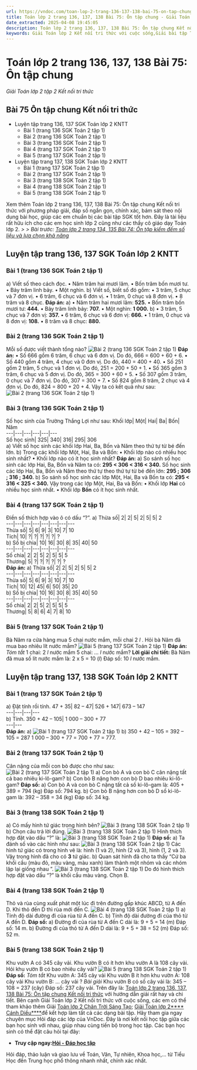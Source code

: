 ```yaml
---
url: https://vndoc.com/toan-lop-2-trang-136-137-138-bai-75-on-tap-chung-266996
title: Toán lớp 2 trang 136, 137, 138 Bài 75: Ôn tập chung - Giải Toán lớp 2 tập 2 Kết nối tri thức - VnDoc.com
date_extracted: 2025-04-08 19:45:05
description: Toán lớp 2 trang 136, 137, 138 Bài 75: Ôn tập chung Kết nối tri thức sẽ giúp học sinh học tốt hơn, bao gồm phương pháp giải và đáp án chính xác, giúp các em học sinh ôn luyện kiến thức cuối năm học.
keywords: Giải Toán lớp 2 Kết nối tri thức với cuộc sống,Giải bài tập Toán lớp 2 Kết nối tri thức,Toán lớp 2,Giải Toán lớp 2,Toán 2,giải Toán 2,bài tập toán lớp 2,toan lop 2,toán lớp 2 tập 2,toán 2 tập 2,giải bài tập toán lớp 2,bài toán lớp 2,Toán lớp 2 trang 136 tập 2,Toán lớp 2 trang 137 tập 2 kết nối,toán lớp 2 trang 138,Toán lớp 2 trang 139 SGK,Toán lớp 2 bài 75 kết nối,Bài 75 Ôn tập chung kết nối tri thức
---
```


# Toán lớp 2 trang 136, 137, 138 Bài 75: Ôn tập chung
 _Giải Toán lớp 2 tập 2 Kết nối tri thức_
## Bài 75 Ôn tập chung Kết nối tri thức
  * Luyện tập trang 136, 137 SGK Toán lớp 2 KNTT
    * Bài 1 \(trang 136 SGK Toán 2 tập 1\)
    * Bài 2 \(trang 136 SGK Toán 2 tập 1\)
    * Bài 3 \(trang 136 SGK Toán 2 tập 1\)
    * Bài 4 \(trang 137 SGK Toán 2 tập 1\)
    * Bài 5 \(trang 137 SGK Toán 2 tập 1\)
  * Luyện tập trang 137, 138 SGK Toán lớp 2 KNTT
    * Bài 1 \(trang 137 SGK Toán 2 tập 1\)
    * Bài 2 \(trang 137 SGK Toán 2 tập 1\)
    * Bài 3 \(trang 138 SGK Toán 2 tập 1\)
    * Bài 4 \(trang 138 SGK Toán 2 tập 1\)
    * Bài 5 \(trang 138 SGK Toán 2 tập 1\)

Xem thêm
Toán lớp 2 trang 136, 137, 138 Bài 75: Ôn tập chung Kết nối tri thức với phương pháp giải, đáp số ngắn gọn, chính xác, bám sát theo nội dung bài học, giúp các em chuẩn bị các bài tập SGK tốt hơn. Đây là tài liệu rất hữu ích cho các em học sinh lớp 2 cũng như các thầy cô giáo dạy Toán lớp 2.
_> > Bài trước: [Toán lớp 2 trang 134, 135 Bài 74: Ôn tập kiểm đếm số liệu và lựa chọn khả năng](<https://vndoc.com/toan-lop-2-trang-134-135-bai-74-on-tap-kiem-dem-so-lieu-va-lua-chon-kha-nang-266995>)_
## **Luyện tập trang 136, 137 SGK Toán lớp 2 KNTT**
### Bài 1 \(trang 136 SGK Toán 2 tập 1\)
a\) Viết số theo cách đọc.
• Năm trăm hai mươi lăm.
• Bốn trăm bốn mươi tư.
• Bảy trăm linh bảy.
• Một nghìn.
b\) Viết số, biết số đó gồm:
• 3 trăm, 5 chục và 7 đơn vị.
• 6 trăm, 6 chục và 6 đơn vị.
• 1 trăm, 0 chục và 8 đơn vị.
• 8 trăm và 8 chục.
**Đáp án:**
a\) • Năm trăm hai mươi lăm: **525.**
• Bốn trăm bốn mươi tư: **444.**
• Bảy trăm linh bảy: **707.**
• Một nghìn: **1 000.**
b\) • 3 trăm, 5 chục và 7 đơn vị: **357.**
• 6 trăm, 6 chục và 6 đơn vị: **666.**
• 1 trăm, 0 chục và 8 đơn vị: **108.**
• 8 trăm và 8 chục: **880.**
### Bài 2 \(trang 136 SGK Toán 2 tập 1\)
Mỗi số được viết thành tổng nào?
![Bài 2 \(trang 136 SGK Toán 2 tập 1\)](https://i.vdoc.vn/data/image/2022/06/03/toan-lop-2-40.png)
**Đáp án:**
• Số 666 gồm 6 trăm, 6 chục và 6 đơn vị.
Do đó, 666 = 600 + 60 + 6.
• Số 440 gồm 4 trăm, 4 chục và 0 đơn vị.
Do đó, 440 = 400 + 40.
• Số 251 gồm 2 trăm, 5 chục và 1 đơn vị.
Do đó, 251 = 200 + 50 + 1.
• Số 365 gồm 3 trăm, 6 chục và 5 đơn vị.
Do đó, 365 = 300 + 60 + 5.
• Số 307 gồm 3 trăm, 0 chục và 7 đơn vị.
Do đó, 307 = 300 + 7.
• Số 824 gồm 8 trăm, 2 chục và 4 đơn vị.
Do đó, 824 = 800 + 20 + 4.
Vậy ta có kết quả như sau:
![Bài 2 \(trang 136 SGK Toán 2 tập 1\)](https://i.vdoc.vn/data/image/2022/06/03/toan-lop-2-41.png)
### Bài 3 \(trang 136 SGK Toán 2 tập 1\)
Số học sinh của Trường Thắng Lợi như sau:
Khối lớp| Một| Hai| Ba| Bốn| Năm  
---|---|---|---|---|---  
Số học sinh| 325| 340| 316| 295| 306  
a\) Viết số học sinh các khối lớp Hai, Ba, Bốn và Năm theo thứ tự từ bé đến lớn.
b\) Trong các khối lớp Một, Hai, Ba và Bốn:
• Khối lớp nào có nhiều học sinh nhất?
• Khối lớp nào có ít học sinh nhất?
**Đáp án:**
a\) So sánh số học sinh các lớp Hai, Ba, Bốn và Năm ta có:
**295 < 306 < 316 < 340.**
Số học sinh các lớp Hai, Ba, Bốn và Năm theo thứ tự theo thứ tự từ bé đến lớn:
**295 ; 306 ; 316 ; 340.**
b\) So sánh số học sinh các lớp Một, Hai, Ba và Bốn ta có:
**295 < 316 < 325 < 340.**
Vậy trong các lớp Một, Hai, Ba và Bốn:
• Khối lớp **Hai** có nhiều học sinh nhất.
• Khối lớp **Bốn** có ít học sinh nhất.
### Bài 4 \(trang 137 SGK Toán 2 tập 1\)
Điền số thích hợp vào ô có dấu “?”.
a\)
Thừa số| 2| 2| 5| 2| 5| 5| 2  
---|---|---|---|---|---|---|---  
Thừa số| 5| 6| 9| 3| 10| 7| 10  
Tích| 10| ?| ?| ?| ?| ?| ?  
b\)
Số bị chia| 10| 16| 30| 8| 35| 40| 50  
---|---|---|---|---|---|---|---  
Số chia| 2| 2| 5| 2| 5| 5| 5  
Thương| 5| ?| ?| ?| ?| ?| ?  
**Đáp án:**
a\)
Thừa số| 2| 2| 5| 2| 5| 5| 2  
---|---|---|---|---|---|---|---  
Thừa số| 5| 6| 9| 3| 10| 7| 10  
Tích| 10| 12| 45| 6| 50| 35| 20  
b\)
Số bị chia| 10| 16| 30| 8| 35| 40| 50  
---|---|---|---|---|---|---|---  
Số chia| 2| 2| 5| 2| 5| 5| 5  
Thương| 5| 8| 6| 4| 7| 8| 10  
### Bài 5 \(trang 137 SGK Toán 2 tập 1\)
Bà Năm ra cửa hàng mua 5 chai nước mắm, mỗi chai 2 _l_ . Hỏi bà Năm đã mua bao nhiêu lít nước mắm?
![Bài 5 \(trang 137 SGK Toán 2 tập 1\)](https://i.vdoc.vn/data/image/2022/06/03/toan-lop-2-44.png)
**Đáp án:**
_Tóm tắt_
1 chai: 2 _l_ nước mắm
5 chai: … _l_ nước mắm?
**Lời giải chi tiết:**
Bà Năm đã mua số lít nước mắm là:
2 x 5 = 10 \(_l_\)
Đáp số: 10 _l_ nước mắm.
## **Luyện tập trang 137, 138 SGK Toán lớp 2 KNTT**
### Bài 1 \(trang 137 SGK Toán 2 tập 1\)
a\) Đặt tính rồi tính.
47 + 35| 82 – 47| 526 + 147| 673 – 147  
---|---|---|---  
b\) Tính.
350 + 42 – 105| 1 000 – 300 + 77  
---|---  
**Đáp án:**
a\)
![Bài 1 \(trang 137 SGK Toán 2 tập 1\)](https://i.vdoc.vn/data/image/2022/06/03/toan-lop-2-45.jpg)
b\) 350 + 42 – 105 = 392 – 105 = 287
1 000 – 300 + 77 = 700 + 77 = 777.
### Bài 2 \(trang 137 SGK Toán 2 tập 1\)
Cân nặng của mỗi con bò được cho như sau:
![Bài 2 \(trang 137 SGK Toán 2 tập 1\)](https://i.vdoc.vn/data/image/2022/06/03/toan-lop-2-46.jpg)
a\) Con bò A và con bò C cân nặng tất cả bao nhiêu ki-lô-gam?
b\) Con bò B nặng hơn con bò D bao nhiêu ki-lô-gam?
**Đáp số:**
a\) Con bò A và con bò C nặng tất cả số ki-lô-gam là:
405 + 389 = 794 \(kg\)
Đáp số: 794 kg.
b\) Con bò B nặng hơn con bò D số ki-lô-gam là:
392 – 358 = 34 \(kg\)
Đáp số: 34 kg.
### Bài 3 \(trang 138 SGK Toán 2 tập 1\)
a\) Có mấy hình tứ giác trong hình bên?
![Bài 3 \(trang 138 SGK Toán 2 tập 1\)](https://i.vdoc.vn/data/image/2022/06/03/toan-lop-2-47.jpg)
b\) Chọn câu trả lời đúng.
![Bài 3 \(trang 138 SGK Toán 2 tập 1\)](https://i.vdoc.vn/data/image/2022/06/03/toan-lop-2-48.jpg)
Hình thích hợp đặt vào dấu “?” là:
![Bài 3 \(trang 138 SGK Toán 2 tập 1\)](https://i.vdoc.vn/data/image/2022/06/03/toan-lop-2-49.jpg)
**Đáp số:**
a\) Ta đánh số vào các hình như sau:
![Bài 3 \(trang 138 SGK Toán 2 tập 1\)](https://i.vdoc.vn/data/image/2022/06/03/toan-lop-2-50.jpg)
Các hình tứ giác có trong hình vẽ là: hình \(1 và 2\), hình \(2 và 3\), hình \(1, 2 và 3\).
Vậy trong hình đã cho có **3** tứ giác.
b\) Quan sát hình đã cho ta thấy “Cứ ba khối cầu \(màu đỏ, màu vàng, màu xanh\) làm thành một nhóm và các nhóm lặp lại giống nhau ”.
![Bài 3 \(trang 138 SGK Toán 2 tập 1\)](https://i.vdoc.vn/data/image/2022/06/03/toan-lop-2-51.jpg)
Do đó hình thích hợp đặt vào dấu “?” là khối cầu màu vàng.
Chọn B.
### Bài 4 \(trang 138 SGK Toán 2 tập 1\)
Thỏ và rùa cùng xuất phát một lúc đi trên đường gấp khúc ABCD, từ A đến D. Khi thỏ đến D thì rùa mới đến C.
![Bài 4 \(trang 138 SGK Toán 2 tập 1\)](https://i.vdoc.vn/data/image/2022/06/03/toan-lop-2-52.png)
a\) Tính độ dài đường đi của rùa từ A đến C.
b\) Tính độ dài đường đi của thỏ từ A đến D.
**Đáp số:**
a\) Đường đi của rùa từ A đến C dài là:
9 + 5 = 14 \(m\)
Đáp số: 14 m.
b\) Đường đi của thỏ từ A đến D dài là:
9 + 5 + 38 = 52 \(m\)
Đáp số: 52 m.
### Bài 5 \(trang 138 SGK Toán 2 tập 1\)
Khu vườn A có 345 cây vải. Khu vườn B có ít hơn khu vườn A là 108 cây vải. Hỏi khu vườn B có bao nhiêu cây vải?
![Bài 5 \(trang 138 SGK Toán 2 tập 1\)](https://i.vdoc.vn/data/image/2022/06/03/toan-lop-2-53.png)
**Đáp số:**
_Tóm tắt_
Khu vườn A: 345 cây vải
Khu vườn B ít hơn khu vườn A: 108 cây vải
Khu vườn B: ... cây vải ?
_Bài giải_
Khu vườn B có số cây vải là:
345 – 108 = 237 \(cây\)
Đáp số: 237 cây vải.
Trên đây là: [Toán lớp 2 trang 136, 137, 138 Bài 75: Ôn tập chung Kết nối tri thức](<https://vndoc.com/toan-lop-2-trang-136-137-138-bai-75-on-tap-chung-266996>) với hướng dẫn giải rất hay và chi tiết. Bên cạnh Giải Toán lớp 2 Kết nối tri thức với cuộc sống, các em có thể tham khảo thêm Giải [Toán lớp 2 Chân Trời Sáng Tạo](<https://vndoc.com/toan-lop-2-sach-chan-troi-sang-tao> "Toán lớp 2 sách Chân Trời Sáng Tạo"); [Giải Toán lớp 2**** Cánh Diều****](<https://vndoc.com/toan-lop-2-sach-canh-dieu>)để kết hợp làm tất cả các dạng bài tập.
Hãy tham gia ngay chuyên mục Hỏi đáp các lớp của VnDoc. Đây là nơi kết nối học tập giữa các bạn học sinh với nhau, giúp nhau cùng tiến bộ trong học tập. Các bạn học sinh có thể đặt câu hỏi tại đây:
  * **Truy cập ngay:[Hỏi - Đáp học tập](<https://vndoc.com/hoi-dap>)**

Hỏi đáp, thảo luận và giao lưu về Toán, Văn, Tự nhiên, Khoa học,... từ Tiểu Học đến Trung học phổ thông nhanh nhất, chính xác nhất.
